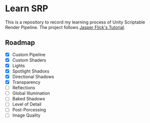 # Learn SRP

This is a repository to record my learning process of Unity Scriptable Render Pipeline. The project follows [Jasper Flick's Tutorial](https://catlikecoding.com/unity/tutorials/scriptable-render-pipeline/).

## Roadmap

- [x] Custom Pipeline
- [x] Custom Shaders
- [x] Lights
- [x] Spotlight Shadoxs
- [x] Directional Shadows
- [x] Transparency
- [ ] Reflections
- [ ] Global Illumination
- [ ] Baked Shadows
- [ ] Level of Detail
- [ ] Post-Porcessing
- [ ] Image Quality
